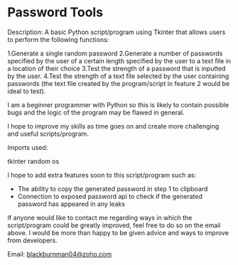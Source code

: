 # Password Tools

Description: A basic Python script/program using Tkinter that allows users to perform the following functions:

1.Generate a single random password
2.Generate a number of passwords specified by the user of a certain length specified by the user to a text file in a location of their choice
3.Test the strength of a password that is inputted by the user.
4.Test the strength of a text file selected by the user containing passwords (the text file created by the program/script in feature 2 would be ideal to test).

I am a beginner programmer with Python so this is likely to contain possible bugs and the logic of the program may be flawed in general.

I hope to improve my skills as time goes on and create more challenging and useful scripts/program.


Imports used:

tkinter
random
os

I hope to add extra features soon to this script/program such as:

- The ability to copy the generated password in step 1 to clipboard
- Connection to exposed password api to check if the generated password has appeared in any leaks

If anyone would like to contact me regarding ways in which the script/program could be greatly improved, feel free to do so on the email above. 
I would be more than happy to be given advice and ways to improve from developers.

Email: blackburnman04@zoho.com

